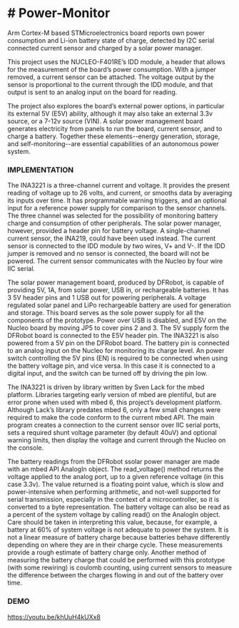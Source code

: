 <h1># Power-Monitor</h1>
<p>Arm Cortex-M based STMicroelectronics board reports own power consumption and Li-ion battery state of charge, detected by I2C serial connected current sensor and charged by a solar power manager.</p>


<p>This project uses the NUCLEO-F401RE’s IDD module, a header that allows for the measurement of the board’s power consumption. With a jumper removed, a current sensor can be attached. The voltage output by the sensor is proportional to the current through the IDD module, and that output is sent to an analog input on the board for reading. </p>
<p>The project also explores the board’s external power options, in particular its external 5V (E5V) ability, although it may also take an external 3.3v source, or a 7-12v source (VIN). A solar power management board generates electricity from panels to run the board, current sensor, and to charge a battery. Together these elements--energy generation, storage, and self-monitoring--are essential capabilities of an autonomous power system. </p>

<h3>IMPLEMENTATION</h3>

<P>The INA3221 is a three-channel current and voltage. It provides the present reading of voltage up to 26 volts, and current, or smooths data by averaging its inputs over time. It has programmable warning triggers, and an optional input for a reference power supply for comparison to the sensor channels.  The three channel was selected for the possibility of monitoring battery charge and consumption of other peripherals. The solar power manager, however, provided a header pin for battery voltage. A single-channel current sensor, the INA219, could have been used instead. 
The current sensor is connected to the IDD module by two wires, V+ and V-. If the IDD jumper is removed and no sensor is connected, the board will not be powered. The current sensor communicates with the Nucleo by four wire IIC serial. </p>

<p>The solar power management board, produced by DFRobot, is capable of providing 5V, 1A, from solar power, USB in, or rechargeable batteries. It has 3 5V header pins and 1 USB out for powering peripherals. A voltage regulated solar panel and LiPo rechargeable battery are used for generation and storage. This board serves as the sole power supply for all the components of the prototype. Power over USB is disabled, and E5V on the Nucleo board by moving JP5 to cover pins 2 and 3. The 5V supply form the DFRobot board is connected to the E5V header pin. The INA3221 is also powered from a 5V pin on the DFRobot board. The battery pin is connected to an analog input on the Nucleo for monitoring its charge level. An power switch controlling the 5V pins (EN) is required to be connected when using the battery voltage pin, and vice versa. In this case it is connected to a digital input, and the switch can be turned off by driving the pin low.</p>

<p>The INA3221 is driven by library written by Sven Lack for the mbed platform. Libraries targeting early version of mbed are plentiful, but are error prone when used with mbed 6, this project’s development platform. Although Lack’s library predates mbed 6, only a few small changes were required to make the code conform to the current mbed API. The main program creates a connection to the current sensor over IIC serial ports, sets a required shunt voltage parameter (by default 40uV) and optional warning limits, then display the voltage and current through the Nucleo on the console. </p>

<p>The battery readings from the DFRobot ssolar power manager are made with an mbed API AnalogIn object. The read_voltage() method returns the voltage applied to the analog port, up to a given reference voltage (in this case 3.3v). The value returned is a floating point value, which is slow and power-intensive when performing arithmetic, and not-well supported for serial transmission, especially in the context of a microcontroller, so it is converted to a byte representation.  The battery voltage can also be read as a percent of the system voltage by calling read() on the AnalogIn object. Care should be taken in interpreting this value, because, for example, a battery at 60% of system voltage is not adequate to power the system. It is not a linear measure of battery charge because batteries behave differently depending on where they are in their charge cycle. These measurements provide a rough estimate of battery charge only. Another method of measuring the battery charge that could be performed with this prototype (with some rewiring) is coulomb counting, using current sensors to measure the difference between the charges flowing in and out of the battery over time. </p>
 
<h3>DEMO</h3>
<a href="https://youtu.be/khUuH4kUXx8">https://youtu.be/khUuH4kUXx8</a>
